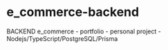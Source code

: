 # e_commerce-backend
BACKEND e_commerce - portfolio - personal project - Nodejs/TypeScript/PostgreSQL/Prisma
